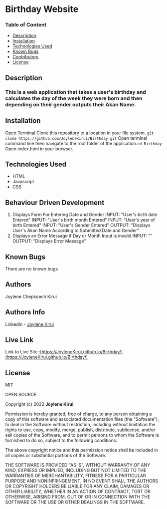 # Birthday Website

### Table of Content

+ [Description](#Description)
+ [Installation](#Installation)
+ [Technologies Used](#Technologies-Used)
+ [Known Bugs](#Known-Bugs)
+ [Contributors](#Contributors)
+ [License](#License)

## Description

### This is a web application that takes a user's birthday and calculates the day of the week they were born and then depending on their gender outputs their Akan Name.


## Installation 
Open Terminal 
Clone this repository to a location in your file system. ```git clone https://github.com/JoyleneKirui/Birthday.git```
Open terminal command line then navigate to the root folder of the application.```cd Birthday```
Open index.html in your browser.

## Technologies Used 
* HTML
* Javascript
* CSS 
## Behaviour Driven Development
1. Displays Form For Entering Date and Gender
INPUT: "User's birth date Entered"
INPUT: "User's birth month Entered"
INPUT: "User's year of birth Entered"
INPUT: "User's Gender Entered"
OUTPUT: "Displays User's Akan Name According to Submitted Date and Gender"
2. Displays an Error Message if Day or Month Input is invalid
INPUT: ""
OUTPUT: "Displays Error Message"

## Known Bugs
There are no known bugs 

## Authors
Joylene Chepkoech Kirui

## Authors Info 

LinkedIn - [Joylene Kirui](www.linkedin.com/in/joylene-kirui-860699176)

## Live Link

Link to Live Site :[https://JoyleneKirui.github.io/Birthday/](https://JoyleneKirui.github.io/Birthday/)

## License
[MIT](https://choosealicense.com/licenses/mit/)


OPEN SOURCE

Copyright (c) 2022 **Joylene Kirui**

Permission is hereby granted, free of charge, to any person obtaining a copy
of this software and associated documentation files (the "Software"), to deal
in the Software without restriction, including without limitation the rights
to use, copy, modify, merge, publish, distribute, sublicense, and/or sell
copies of the Software, and to permit persons to whom the Software is
furnished to do so, subject to the following conditions:

The above copyright notice and this permission notice shall be included in all
copies or substantial portions of the Software.

THE SOFTWARE IS PROVIDED "AS IS", WITHOUT WARRANTY OF ANY KIND, EXPRESS OR
IMPLIED, INCLUDING BUT NOT LIMITED TO THE WARRANTIES OF MERCHANTABILITY,
FITNESS FOR A PARTICULAR PURPOSE AND NONINFRINGEMENT. IN NO EVENT SHALL THE
AUTHORS OR COPYRIGHT HOLDERS BE LIABLE FOR ANY CLAIM, DAMAGES OR OTHER
LIABILITY, WHETHER IN AN ACTION OF CONTRACT, TORT OR OTHERWISE, ARISING FROM,
OUT OF OR IN CONNECTION WITH THE SOFTWARE OR THE USE OR OTHER DEALINGS IN THE
SOFTWARE.